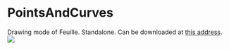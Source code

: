 PointsAndCurves
===============

Drawing mode of Feuille. Standalone. Can be downloaded at <a href="http://www.redarchive.hol.es/">this address</a>.
<img src="http://img571.imageshack.us/img571/2769/eh7l.png" />

